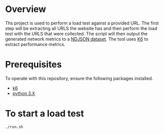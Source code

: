 # Overview

Ths project is used to perform a load test against a provided URL. The first step will be extracting all URLS the website has and then perform the load test with the URLS that were collected. The script will then output the generated network metrics to a [NDJSON dataset](http://ndjson.org/). The tool uses [K6](https://k6.io/) to extract performance metrics.

# Prerequisites

To operate with this repository, ensure the following packages installed.

- [k6](https://k6.io/docs/getting-started/installation/)
- [python 3.X](https://www.python.org/downloads/)

# To start a load test

```shell
./run.sh
```
